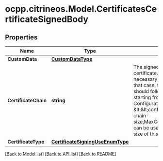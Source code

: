 # ocpp.citrineos.Model.CertificatesCertificateSignedBody
## Properties

Name | Type | Description | Notes
------------ | ------------- | ------------- | -------------
**CustomData** | [**CustomDataType**](CustomDataType.md) |  | [optional] 
**CertificateChain** | **string** | The signed PEM encoded X.509 certificate. This can also contain the necessary sub CA certificates. In that case, the order of the bundle should follow the certificate chain, starting from the leaf certificate.    The Configuration Variable &amp;lt;&amp;lt;configkey-max-certificate-chain-size,MaxCertificateChainSize&amp;gt;&amp;gt; can be used to limit the maximum size of this field.   | 
**CertificateType** | [**CertificateSigningUseEnumType**](CertificateSigningUseEnumType.md) |  | [optional] 

[[Back to Model list]](../README.md#documentation-for-models) [[Back to API list]](../README.md#documentation-for-api-endpoints) [[Back to README]](../README.md)

